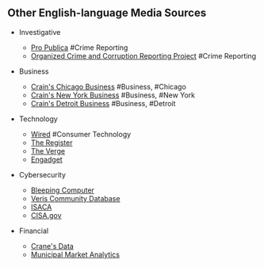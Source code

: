 ## Other English-language Media Sources

- Investigative 
  - [Pro Publica](https://www.propublica.org/) #Crime Reporting
  - [Organized Crime and Corruption Reporting Project](https://www.occrp.org/en) #Crime Reporting

- Business
  - [Crain's Chicago Business](https://www.chicagobusiness.com/) #Business, #Chicago
  - [Crain's New York Business](https://www.crainsnewyork.com/) #Business, #New York
  - [Crain's Detroit Business](https://www.crainsdetroit.com/) #Business, #Detroit
 
- Technology
  - [Wired](https://www.wired.com) #Consumer Technology
  - [The Register](https://www.theregister.com/)
  - [The Verge](https://www.theverge.com/)
  - [Engadget](https://www.engadget.com/)


- Cybersecurity
  - [Bleeping Computer](https://www.bleepingcomputer.com/)
  - [Veris Community Database](https://github.com/vz-risk/VCDB/issues)
  - [ISACA](https://www.isaca.org/)
  - [CISA.gov](https://www.cisa.gov/)

- Financial
  - [Crane's Data](https://cranedata.com/)
  - [Municipal Market Analytics](https://www.mma-research.com/)
